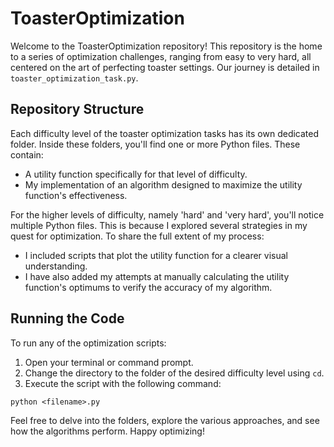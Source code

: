 # ToasterOptimization

Welcome to the ToasterOptimization repository! This repository is the home to a series of optimization challenges, ranging from easy to very hard, all centered on the art of perfecting toaster settings. Our journey is detailed in `toaster_optimization_task.py`.

## Repository Structure

Each difficulty level of the toaster optimization tasks has its own dedicated folder. Inside these folders, you'll find one or more Python files. These contain:

- A utility function specifically for that level of difficulty.
- My implementation of an algorithm designed to maximize the utility function's effectiveness.

For the higher levels of difficulty, namely 'hard' and 'very hard', you'll notice multiple Python files. This is because I explored several strategies in my quest for optimization. To share the full extent of my process:

- I included scripts that plot the utility function for a clearer visual understanding.
- I have also added my attempts at manually calculating the utility function's optimums to verify the accuracy of my algorithm.

## Running the Code

To run any of the optimization scripts:

1. Open your terminal or command prompt.
2. Change the directory to the folder of the desired difficulty level using `cd`.
3. Execute the script with the following command:

`python <filename>.py`

Feel free to delve into the folders, explore the various approaches, and see how the algorithms perform. Happy optimizing!
